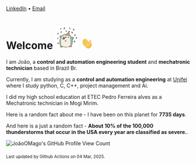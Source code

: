 [LinkedIn](https://www.linkedin.com/in/joão-pedro-gozzoli-b95641301/) &bull;
[Email](joaopedrogozzoli@gmail.com)

# Welcome <img src="happy.gif" height="64px" /> <img src="wave.gif" height="32px" />

I am João, a  **control and automation engineering student** and **mechatronic technician** based in Brazil Br.

Currently, I am studying as a **control and automation engineering** at [Unifei](https://unifei.edu.br) where I study python, C, C++, project management and Ai.

I did my high school education at ETEC Pedro Ferreira alves as a Mechatronic technician in Mogi Mirim.

Here is a random fact about me - I have been on this planet for **7735 days**.

And here is a just a random fact -  **About 10% of the 100,000 thunderstorms that occur in the USA every year are classified as severe.**.

![JoãoOMago's GitHub Profile View Count](https://komarev.com/ghpvc/?username=JoaoOMago)

<sub>Last updated by Github Actions on 04 Mar, 2025.</sub>

